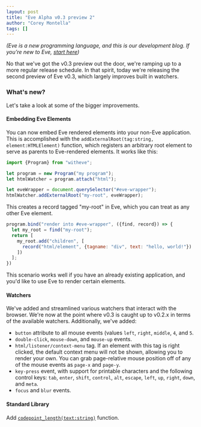 ```yaml
---
layout: post
title: "Eve Alpha v0.3 preview 2"
author: "Corey Montella"
tags: []
---
```


_(Eve is a new programming language, and this is our development blog. If you’re new to Eve, [start here](http://play.witheve.com))_

No that we've got the v0.3 preview out the door, we're ramping up to a more regular release schedule. In that spirit, today we're releasing the second preview of Eve v0.3, which largely improves built in watchers. 

### What's new?

Let's take a look at some of the bigger improvements.

#### Embedding Eve Elements

You can now embed Eve rendered elements into your non-Eve application. This is accomplished with the `addExternalRoot(tag:string, element:HTMLElement)` function, which registers an arbitrary root element to serve as parents to Eve-rendered elements. It works like this:

```javascript
import {Program} from "witheve";

let program = new Program("my program");
let htmlWatcher = program.attach("html");

let eveWrapper = document.querySelector("#eve-wrapper");
htmlWatcher.addExternalRoot("my-root", eveWrapper);
```

This creates a record tagged "my-root" in Eve, which you can treat as any other Eve element.

```javascript
program.bind("render into #eve-wrapper", ({find, record}) => {
  let my_root = find("my-root");
  return [
    my_root.add("children", [
      record("html/element", {tagname: "div", text: "hello, world!"})
    ])
  ];
})
```

This scenario works well if you have an already existing application, and you'd like to use Eve to render certain elements.

#### Watchers

We've added and streamlined various watchers that interact with the browser. We're now at the point where v0.3 is caught up to v0.2.x in terms of the available watchers. Additionally, we've added:

- `button` attribute to all mouse events (values `left`, `right`, `middle`, `4`, and `5`.
- `double-click`, `mouse-down`, and `mouse-up` events.
- `html/listener/context-menu` tag. If an element with this tag is right clicked, the default context menu will not be shown, allowing you to render your own. You can grab page-relative mouse position off of any of the mouse events as `page-x` and `page-y`.
- `key-press` event, with support for printable characters and the following control keys: `tab`, `enter`, `shift`, `control`, `alt`, `escape`, `left`, `up`, `right`, `down`, and `meta`.
- `focus` and `blur` events.

#### Standard Library

Add [`codepoint_length(text:string)`](https://github.com/witheve/Eve/pull/823/commits/58af002ec4c3807b0a91e3ee148e6f7a5359387a) function.